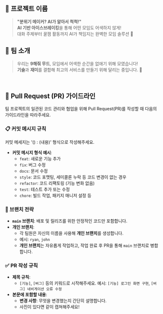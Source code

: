 ## 🌟 **프로젝트 이름**  
> **"분위기 메이커? AI가 알아서 척척!"**  
**AI 기반 아이스브레이킹**을 통해 어떤 모임도 어색하지 않게!  
대화 주제부터 꿀잼 활동까지 AI가 책임지는 완벽한 모임 솔루션 🌈


## 👋 **팀 소개**  
> 우리는 **9해줘 무드**, 모임에서 어색한 순간을 없애기 위해 모였습니다!  
**기술**과 **재미**를 결합해 최고의 서비스를 만들기 위해 달리는 중입니다. 🚀


<br>

## 🔄 Pull Request (PR) 가이드라인
팀 프로젝트의 일관된 코드 관리와 협업을 위해 Pull Request(PR)를 작성할 때 다음의 가이드라인을 따라주세요.

### 📋 커밋 메시지 규칙
커밋 메세지는 '() : (내용)' 형식으로 작성해주세요.
- **커밋 메시지 형식 예시**:
  - `feat`: 새로운 기능 추가 
  - `fix`: 버그 수정
  - `docs`: 문서 수정
  - `style`: 코드 포맷팅, 세미콜론 누락 등 코드 변경이 없는 경우
  - `refactor`: 코드 리팩토링 (기능 변화 없음)
  - `test`: 테스트 추가 또는 수정
  - `chore`: 빌드 작업, 패키지 매니저 설정 등

### 🌲 브랜치 전략
- **`main` 브랜치**: 배포 및 릴리즈를 위한 안정적인 코드만 포함합니다.
- **개인 브랜치**:
  - 각 팀원은 자신의 이름을 사용해 **개인 브랜치**를 생성합니다.
  - 예시: `ryan`, `john`
  - **개인 브랜치**는 자유롭게 작업하고, 작업 완료 후 PR을 통해 `main` 브랜치로 병합합니다.
    
    
### ✅ PR 작성 규칙
- **제목 규칙**:
  - `[기능]`, `[버그]` 등의 키워드로 시작해주세요. 
    예시: `[기능] 로그인 화면 구현`, `[버그] 네비게이션 오류 수정`
- **본문에 포함할 내용**:
  - **변경 사항**: 무엇을 변경했는지 간단히 설명합니다.
  - 사진이 있다면 같이 캡쳐해주세요!
    

